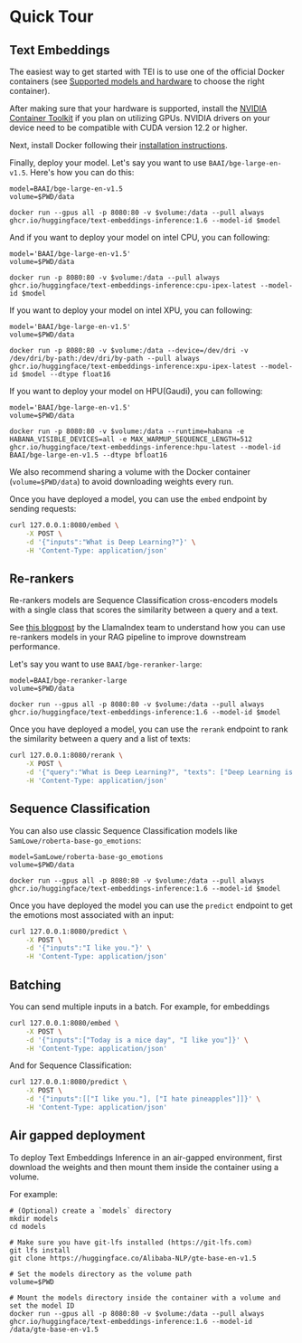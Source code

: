 <!--Copyright 2023 The HuggingFace Team. All rights reserved.

Licensed under the Apache License, Version 2.0 (the "License"); you may not use this file except in compliance with
the License. You may obtain a copy of the License at

http://www.apache.org/licenses/LICENSE-2.0

Unless required by applicable law or agreed to in writing, software distributed under the License is distributed on
an "AS IS" BASIS, WITHOUT WARRANTIES OR CONDITIONS OF ANY KIND, either express or implied. See the License for the
specific language governing permissions and limitations under the License.

⚠️ Note that this file is in Markdown but contain specific syntax for our doc-builder (similar to MDX) that may not be
rendered properly in your Markdown viewer.

-->

# Quick Tour

## Text Embeddings

The easiest way to get started with TEI is to use one of the official Docker containers
(see [Supported models and hardware](supported_models) to choose the right container).

After making sure that your hardware is supported, install the
[NVIDIA Container Toolkit](https://docs.nvidia.com/datacenter/cloud-native/container-toolkit/install-guide.html) if you
plan on utilizing GPUs. NVIDIA drivers on your device need to be compatible with CUDA version 12.2 or higher.

Next, install Docker following their [installation instructions](https://docs.docker.com/get-docker/).

Finally, deploy your model. Let's say you want to use `BAAI/bge-large-en-v1.5`. Here's how you can do this:

```shell
model=BAAI/bge-large-en-v1.5
volume=$PWD/data

docker run --gpus all -p 8080:80 -v $volume:/data --pull always ghcr.io/huggingface/text-embeddings-inference:1.6 --model-id $model
```

And if you want to deploy your model on intel CPU, you can following:

```shell
model='BAAI/bge-large-en-v1.5'
volume=$PWD/data

docker run -p 8080:80 -v $volume:/data --pull always ghcr.io/huggingface/text-embeddings-inference:cpu-ipex-latest --model-id $model
```

If you want to deploy your model on intel XPU, you can following:
```shell
model='BAAI/bge-large-en-v1.5'
volume=$PWD/data

docker run -p 8080:80 -v $volume:/data --device=/dev/dri -v /dev/dri/by-path:/dev/dri/by-path --pull always ghcr.io/huggingface/text-embeddings-inference:xpu-ipex-latest --model-id $model --dtype float16
```

If you want to deploy your model on HPU(Gaudi), you can following:
```shell
model='BAAI/bge-large-en-v1.5'
volume=$PWD/data

docker run -p 8080:80 -v $volume:/data --runtime=habana -e HABANA_VISIBLE_DEVICES=all -e MAX_WARMUP_SEQUENCE_LENGTH=512 ghcr.io/huggingface/text-embeddings-inference:hpu-latest --model-id BAAI/bge-large-en-v1.5 --dtype bfloat16
```
<Tip>

We also recommend sharing a volume with the Docker container (`volume=$PWD/data`) to avoid downloading weights every run.

</Tip>

Once you have deployed a model, you can use the `embed` endpoint by sending requests:

```bash
curl 127.0.0.1:8080/embed \
    -X POST \
    -d '{"inputs":"What is Deep Learning?"}' \
    -H 'Content-Type: application/json'
```

## Re-rankers

Re-rankers models are Sequence Classification cross-encoders models with a single class that scores the similarity
between a query and a text.

See [this blogpost](https://blog.llamaindex.ai/boosting-rag-picking-the-best-embedding-reranker-models-42d079022e83) by
the LlamaIndex team to understand how you can use re-rankers models in your RAG pipeline to improve
downstream performance.

Let's say you want to use `BAAI/bge-reranker-large`:

```shell
model=BAAI/bge-reranker-large
volume=$PWD/data

docker run --gpus all -p 8080:80 -v $volume:/data --pull always ghcr.io/huggingface/text-embeddings-inference:1.6 --model-id $model
```

Once you have deployed a model, you can use the `rerank` endpoint to rank the similarity between a query and a list
of texts:

```bash
curl 127.0.0.1:8080/rerank \
    -X POST \
    -d '{"query":"What is Deep Learning?", "texts": ["Deep Learning is not...", "Deep learning is..."], "raw_scores": false}' \
    -H 'Content-Type: application/json'
```

## Sequence Classification

You can also use classic Sequence Classification models like `SamLowe/roberta-base-go_emotions`:

```shell
model=SamLowe/roberta-base-go_emotions
volume=$PWD/data

docker run --gpus all -p 8080:80 -v $volume:/data --pull always ghcr.io/huggingface/text-embeddings-inference:1.6 --model-id $model
```

Once you have deployed the model you can use the `predict` endpoint to get the emotions most associated with an input:

```bash
curl 127.0.0.1:8080/predict \
    -X POST \
    -d '{"inputs":"I like you."}' \
    -H 'Content-Type: application/json'
```

## Batching

You can send multiple inputs in a batch. For example, for embeddings

```bash
curl 127.0.0.1:8080/embed \
    -X POST \
    -d '{"inputs":["Today is a nice day", "I like you"]}' \
    -H 'Content-Type: application/json'
```

And for Sequence Classification:

```bash
curl 127.0.0.1:8080/predict \
    -X POST \
    -d '{"inputs":[["I like you."], ["I hate pineapples"]]}' \
    -H 'Content-Type: application/json'
```

## Air gapped deployment

To deploy Text Embeddings Inference in an air-gapped environment, first download the weights and then mount them inside
the container using a volume.

For example:

```shell
# (Optional) create a `models` directory
mkdir models
cd models

# Make sure you have git-lfs installed (https://git-lfs.com)
git lfs install
git clone https://huggingface.co/Alibaba-NLP/gte-base-en-v1.5

# Set the models directory as the volume path
volume=$PWD

# Mount the models directory inside the container with a volume and set the model ID
docker run --gpus all -p 8080:80 -v $volume:/data --pull always ghcr.io/huggingface/text-embeddings-inference:1.6 --model-id /data/gte-base-en-v1.5
```
